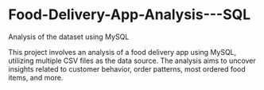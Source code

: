 # Food-Delivery-App-Analysis---SQL
Analysis of the dataset using MySQL


This project involves an analysis of a food delivery app using MySQL, utilizing multiple CSV files as the data source. The analysis aims to uncover insights related to customer behavior, order patterns, most ordered food items, and more.
